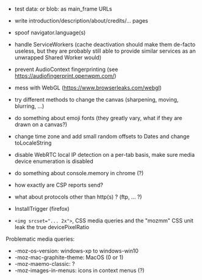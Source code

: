 
- test data: or blob: as main_frame URLs

- write introduction/description/about/credits/... pages

- spoof navigator.language(s)

- handle ServiceWorkers (cache deactivation should make them de-facto useless, but they are probably still able to provide similar services as an unwrapped Shared Worker would)
- prevent AudioContext fingerprinting (see https://audiofingerprint.openwpm.com/)
- mess with WebGL (https://www.browserleaks.com/webgl)
- try different methods to change the canvas (sharpening, moving, blurring, ...)
- do something about emoji fonts (they greatly vary, what if they are drawn on a canvas?)
- change time zone and add small random offsets to Dates and change toLocaleString
- disable WebRTC local IP detection on a per-tab basis, make sure media device enumeration is disabled
- do something about console.memory in chrome (?)
- how exactly are CSP reports send?
- what about protocols other than http(s) ? (ftp, ... ?)
- InstallTrigger (firefox)
- ``<img srcset="... 2x">``, CSS media queries and the "mozmm" CSS unit leak the true devicePixelRatio

Problematic media queries:
- -moz-os-version: windows-xp to windows-win10
- -moz-mac-graphite-theme: MacOS (0 or 1)
- -moz-maemo-classic: ?
- -moz-images-in-menus: icons in context menus (?)
